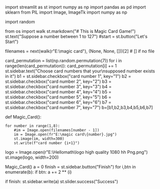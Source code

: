 import streamlit as st
import numpy as np
import pandas as pd
import sklearn
from PIL import Image, ImageTk
import numpy as np

import random

from os import walk
st.markdown("# This is Magic Card Game!")
st.text("Suppose a number between 1 to 127")
#start = st.button("Let's Start")

filenames = next(walk(r"E:\magic card"), (None, None, []))[2]  # [] if no file

card_permutation = list(np.random.permutation(7))
for i in range(len(card_permutation)):
    card_permutation[i] += 1
st.sidebar.text("Choose card numbers that your\nsupposed number exists in it")
b1 = st.sidebar.checkbox("card number 1", key="1")
b2 = st.sidebar.checkbox("card number 2", key="2")
b3 = st.sidebar.checkbox("card number 3", key="3")
b4 = st.sidebar.checkbox("card number 4", key="4")
b5 = st.sidebar.checkbox("card number 5", key="5")
b6 = st.sidebar.checkbox("card number 6", key="6")
b7 = st.sidebar.checkbox("card number 7", key="7")
b=[b1,b2,b3,b4,b5,b6,b7]


def Magic_Card():

    for number in range(1,8):
        #im = Image.open(filenames[number - 1])
        im = Image.open(fr"E:\magic card\{number}.jpg")
        st.image(im, width=300)
        st.write(f"card number {i+1}")



logo = Image.open(r"E:\Hellomath\logo high quality 1080 hh Png.png")
st.image(logo, width=200)

Magic_Card()
a = 0
finish = st.sidebar.button("Finish")
for i,btn in enumerate(b):
    if btn:
        a += 2 ** (i)

if finish:
    st.sidebar.write(a)
    st.slider.success("Success")
